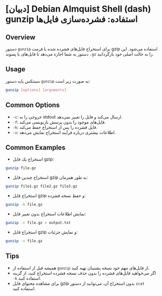 # [دبیان] Debian Almquist Shell (dash) gunzip استفاده: فشرده‌سازی فایل‌ها

## Overview
دستور `gunzip` برای استخراج فایل‌های فشرده شده با فرمت gzip استفاده می‌شود. این دستور به شما اجازه می‌دهد تا فایل‌های با پسوند `.gz` را به حالت اصلی خود بازگردانید.

## Usage
سینتکس پایه دستور `gunzip` به صورت زیر است:

```bash
gunzip [options] [arguments]
```

## Common Options
- `-c`: خروجی را به stdout ارسال می‌کند و فایل را تغییر نمی‌دهد.
- `-f`: فایل‌های موجود را بدون پرسش بازنویسی می‌کند.
- `-k`: فایل فشرده را پس از استخراج حفظ می‌کند.
- `-v`: اطلاعات بیشتری درباره فرآیند استخراج نمایش می‌دهد.

## Common Examples
- استخراج یک فایل gzip:

```bash
gunzip file.gz
```

- استخراج چندین فایل gzip به طور همزمان:

```bash
gunzip file1.gz file2.gz file3.gz
```

- استخراج فایل gzip و حفظ نسخه فشرده:

```bash
gunzip -k file.gz
```

- نمایش اطلاعات استخراج بدون تغییر فایل:

```bash
gunzip -c file.gz > output.txt
```

- استخراج فایل gzip و نمایش جزئیات:

```bash
gunzip -v file.gz
```

## Tips
- همیشه قبل از استفاده از `gunzip` از فایل‌های مهم خود نسخه پشتیبان تهیه کنید.
- اگر می‌خواهید فایل‌های فشرده را بدون حذف نسخه فشرده استخراج کنید، از گزینه `-k` استفاده کنید.
- برای مشاهده محتوای فایل gzip بدون استخراج آن، می‌توانید از دستور `zcat` استفاده کنید.